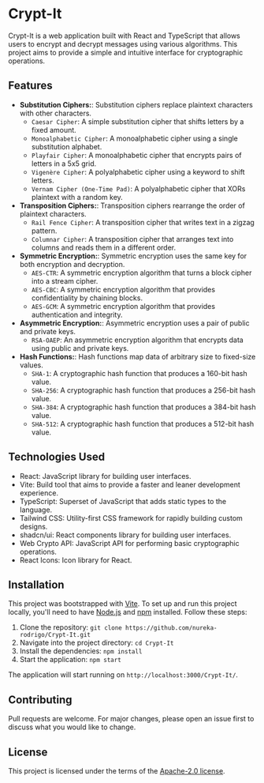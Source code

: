 # Crypt-It

Crypt-It is a web application built with React and TypeScript
that allows users to encrypt and decrypt messages using various algorithms.
This project aims to provide a simple and intuitive interface for cryptographic operations.

## Features

- **Substitution Ciphers:**: Substitution ciphers replace plaintext characters with other characters.
  - `Caesar Cipher`: A simple substitution cipher that shifts letters by a fixed amount.
  - `Monoalphabetic Cipher`: A monoalphabetic cipher using a single substitution alphabet.
  - `Playfair Cipher`: A monoalphabetic cipher that encrypts pairs of letters in a 5x5 grid.
  - `Vigenère Cipher`: A polyalphabetic cipher using a keyword to shift letters.
  - `Vernam Cipher (One-Time Pad)`: A polyalphabetic cipher that XORs plaintext with a random key.
- **Transposition Ciphers:**: Transposition ciphers rearrange the order of plaintext characters.
  - `Rail Fence Cipher`: A transposition cipher that writes text in a zigzag pattern.
  - `Columnar Cipher`: A transposition cipher that arranges text into columns and reads them in a different order.
- **Symmetric Encryption:**: Symmetric encryption uses the same key for both encryption and decryption.
  - `AES-CTR`: A symmetric encryption algorithm that turns a block cipher into a stream cipher.
  - `AES-CBC`: A symmetric encryption algorithm that provides confidentiality by chaining blocks.
  - `AES-GCM`: A symmetric encryption algorithm that provides authentication and integrity.
- **Asymmetric Encryption:**: Asymmetric encryption uses a pair of public and private keys.
  - `RSA-OAEP`: An asymmetric encryption algorithm that encrypts data using public and private keys.
- **Hash Functions:**: Hash functions map data of arbitrary size to fixed-size values.
  - `SHA-1`: A cryptographic hash function that produces a 160-bit hash value.
  - `SHA-256`: A cryptographic hash function that produces a 256-bit hash value. 
  - `SHA-384`: A cryptographic hash function that produces a 384-bit hash value. 
  - `SHA-512`: A cryptographic hash function that produces a 512-bit hash value.

## Technologies Used

- React: JavaScript library for building user interfaces.
- Vite: Build tool that aims to provide a faster and leaner development experience.
- TypeScript: Superset of JavaScript that adds static types to the language.
- Tailwind CSS: Utility-first CSS framework for rapidly building custom designs.
- shadcn/ui: React components library for building user interfaces.
- Web Crypto API: JavaScript API for performing basic cryptographic operations.
- React Icons: Icon library for React.

## Installation

This project was bootstrapped with [Vite](https://vitejs.dev/).
To set up and run this project locally,
you'll need to have [Node.js](https://nodejs.org/) and [npm](https://www.npmjs.com/) installed.
Follow these steps:

1. Clone the repository: `git clone https://github.com/nureka-rodrigo/Crypt-It.git`
2. Navigate into the project directory: `cd Crypt-It`
3. Install the dependencies: `npm install`
4. Start the application: `npm start`

The application will start running on `http://localhost:3000/Crypt-It/`.

## Contributing

Pull requests are welcome. For major changes, please open an issue first to discuss what you would like to change.

## License

This project is licensed under the terms of the [Apache-2.0 license](https://github.com/nureka-rodrigo/Crypt-It/blob/main/LICENSE).